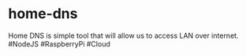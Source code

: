 # home-dns
Home DNS is simple tool that will allow us to access LAN over internet. #NodeJS #RaspberryPi #Cloud
